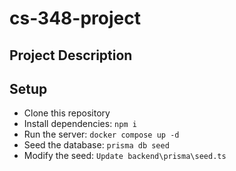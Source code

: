 # cs-348-project

## Project Description

## Setup
- Clone this repository
- Install dependencies: `npm i`
- Run the server: `docker compose up -d`
- Seed the database: `prisma db seed`
- Modify the seed: `Update backend\prisma\seed.ts`